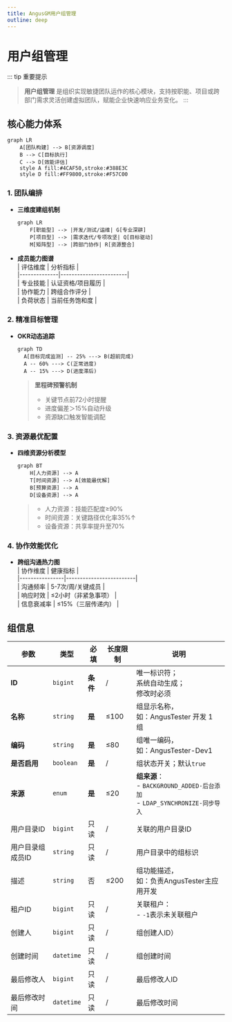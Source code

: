 ```yaml
---
title: AngusGM用户组管理
outline: deep
---
```


# 用户组管理

::: tip 重要提示
> **用户组管理** 是组织实现敏捷团队运作的核心模块，支持按职能、项目或跨部门需求灵活创建虚拟团队，赋能企业快速响应业务变化。
:::

## 核心能力体系

```mermaid  
graph LR
    A[团队构建] --> B[资源调度]  
    B --> C[目标执行]  
    C --> D[效能评估]  
    style A fill:#4CAF50,stroke:#388E3C  
    style D fill:#FF9800,stroke:#F57C00  
```  

### 1. 团队编排
- **三维度建组机制**
  ```mermaid  
  graph LR  
      F[职能型] --> |开发/测试/运维| G[专业深耕]  
      P[项目型] --> |需求迭代/专项攻坚| Q[目标驱动]  
      M[矩阵型] --> |跨部门协作| R[资源整合]  
  ```  

- **成员能力图谱**  
  | 评估维度     | 分析指标               |  
  |--------------|------------------------|  
  | 专业技能     | 认证资格/项目履历      |  
  | 协作能力     | 跨组合作评分           |  
  | 负荷状态     | 当前任务饱和度         |

### 2. 精准目标管理
- **OKR动态追踪**
  ```mermaid
  graph TD
    A[目标完成监测] -- 25% ---> B(超前完成)
    A -- 60% ---> C(正常进度)
    A -- 15% ---> D(进度滞后)
   ```
  > **里程碑预警机制**
  > - 关键节点前72小时提醒
  > - 进度偏差＞15%自动升级
  > - 资源缺口触发智能调配

### 3. 资源最优配置
- **四维资源分析模型**
  ```mermaid  
  graph BT  
      H[人力资源] --> A  
      T[时间资源] --> A[效能最优解]  
      B[预算资源] --> A  
      D[设备资源] --> A  
  ```  
  > - 人力资源：技能匹配度≥90%
  > - 时间资源：关键路径优化率35%↑
  > - 设备资源：共享率提升至70%

### 4. 协作效能优化
- **跨组沟通热力图**  
  | 协作维度       | 健康指标                |  
  |----------------|-------------------------|  
  | 沟通频率       | 5-7次/周/关键成员       |  
  | 响应时效       | ≤2小时（非紧急事项）    |  
  | 信息衰减率     | ≤15%（三层传递内）     |


## 组信息

| 参数                | 类型         | 必填 | 长度限制 | 说明                                                                     |
|---------------------|--------------|------|----------|------------------------------------------------------------------------|
| **ID**                   | `bigint`     | **条件** | /        | 唯一标识符；<br/>系统自动生成；<br/>修改时必须    |
| **名称**            | `string`     | **是** | ≤100     | 组显示名称，<br/>如：AngusTester 开发 1 组                                             |
| **编码**            | `string`     | **是** | ≤80      | 组唯一编码，<br/>如：AngusTester-Dev1                                               |
| **是否启用**         | `boolean`    | **是** | /        | 组状态开关；默认`true`                                                         |
| **来源**            | `enum`       | **是** | ≤20      | **组来源**：<br/>- `BACKGROUND_ADDED-后台添加`<br/>- `LDAP_SYNCHRONIZE-同步导入` |
| 用户目录ID           | `bigint`     | 只读 | /        | 关联的用户目录ID                                                              |
| 用户目录组成员ID     | `string`     | 只读 | /        | 用户目录中的组标识                                                              |
| 描述                | `string`     | 否   | ≤200     | 组功能描述，<br/>如：负责AngusTester主应用开发                                             |
| 租户ID              | `bigint`     | 只读 | /        | 关联租户：<br/>- `-1`表示未关联租户                                            |
| 创建人              | `bigint`     | 只读 | /        | 组创建人ID）                                                                |
| 创建时间             | `datetime`   | 只读 | /        | 组创建时间                                                                  |
| 最后修改人           | `bigint`     | 只读 | /        | 最后修改人ID                                                                |
| 最后修改时间         | `datetime`   | 只读 | /        | 最后修改时间                                                                 |

